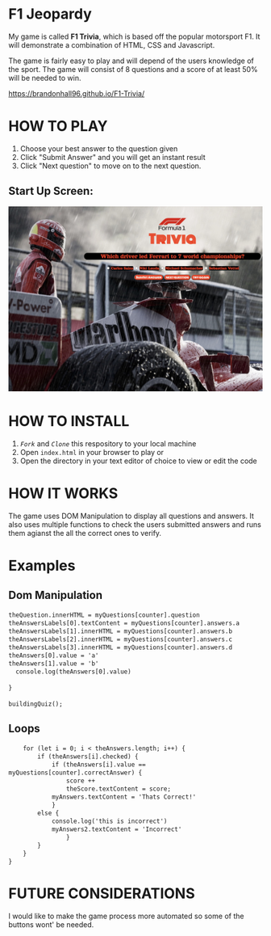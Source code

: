 # F1 Jeopardy

My game is called **F1 Trivia**, which is based off the popular motorsport F1.
It will demonstrate a combination of HTML, CSS and Javascript.

The game is fairly easy to play and will depend of the users knowledge of the sport. The game will consist of 8 questions and a score of at least 50% will be needed to win.

https://brandonhall96.github.io/F1-Trivia/

# HOW TO PLAY

1. Choose your best answer to the question given
2. Click "Submit Answer" and you will get an instant result
3. Click "Next question" to move on to the next question.


## Start Up Screen:
![Starting screen](/example.jpeg)

# HOW TO INSTALL

1. *`Fork`* and *`Clone`* this respository to your local machine
2. Open `index.html` in your browser to play or 
3. Open the directory in your text editor of choice to view or edit the code



# HOW IT WORKS
The game uses DOM Manipulation to display all questions and answers. It also uses multiple functions to check the users submitted answers and runs them agianst the all the correct ones to verify.

# Examples

## Dom Manipulation

```function buildingQuiz() {
theQuestion.innerHTML = myQuestions[counter].question
theAnswersLabels[0].textContent = myQuestions[counter].answers.a
theAnswersLabels[1].innerHTML = myQuestions[counter].answers.b
theAnswersLabels[2].innerHTML = myQuestions[counter].answers.c   
theAnswersLabels[3].innerHTML = myQuestions[counter].answers.d
theAnswers[0].value = 'a'
theAnswers[1].value = 'b'
  console.log(theAnswers[0].value)

}

buildingQuiz();
```

## Loops

```function showResults() {
    for (let i = 0; i < theAnswers.length; i++) {
        if (theAnswers[i].checked) {
            if (theAnswers[i].value == myQuestions[counter].correctAnswer) {
                score ++ 
                theScore.textContent = score;
            myAnswers.textContent = 'Thats Correct!'
            }
        else { 
            console.log('this is incorrect')
            myAnswers2.textContent = 'Incorrect'
                }
        }
    }
}
```

# FUTURE CONSIDERATIONS

I would like to make the game process more automated so some of the buttons wont' be needed.



